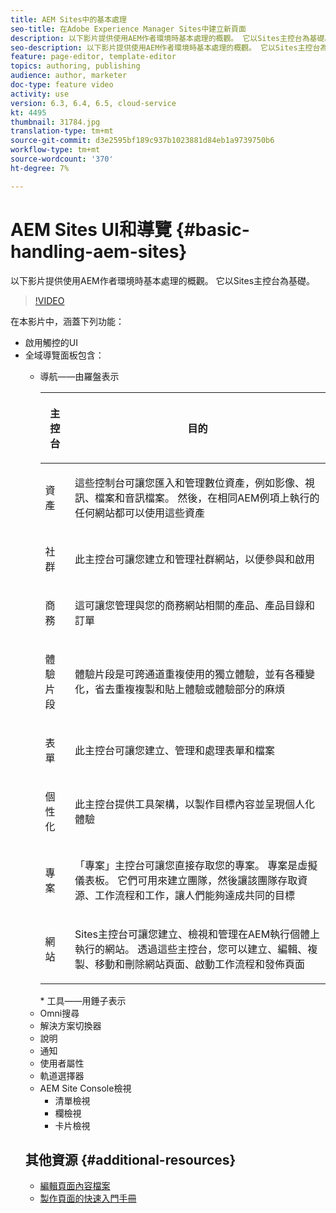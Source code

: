 ```yaml
---
title: AEM Sites中的基本處理
seo-title: 在Adobe Experience Manager Sites中建立新頁面
description: 以下影片提供使用AEM作者環境時基本處理的概觀。 它以Sites主控台為基礎。
seo-description: 以下影片提供使用AEM作者環境時基本處理的概觀。 它以Sites主控台為基礎。
feature: page-editor, template-editor
topics: authoring, publishing
audience: author, marketer
doc-type: feature video
activity: use
version: 6.3, 6.4, 6.5, cloud-service
kt: 4495
thumbnail: 31784.jpg
translation-type: tm+mt
source-git-commit: d3e2595bf189c937b1023881d84eb1a9739750b6
workflow-type: tm+mt
source-wordcount: '370'
ht-degree: 7%

---
```



# AEM Sites UI和導覽 {#basic-handling-aem-sites}

以下影片提供使用AEM作者環境時基本處理的概觀。 它以Sites主控台為基礎。

>[!VIDEO](https://video.tv.adobe.com/v/31784?quality=12&learn=on)

在本影片中，涵蓋下列功能：

* 啟用觸控的UI
* 全域導覽面板包含：
   * 導航——由羅盤表示

      <table> 
    <thead> 
      <tr> 
      <th> <p>主控台</p> </th>
      <th> <p>目的</p> </th>
      </tr>
    </thead>
    <tbody>
      <tr> 
      <td> <p>資產</p> </td>
      <td> <p>這些控制台可讓您匯入和管理數位資產，例如影像、視訊、檔案和音訊檔案。 然後，在相同AEM例項上執行的任何網站都可以使用這些資產</p> </td>
      </tr>
      <tr>
      <td> <p>社群</p> </td>
      <td> <p>此主控台可讓您建立和管理社群網站，以便參與和啟用</p> </td>
      </tr>
      <tr>
      <td> <p>商務</p> </td>
      <td> <p>這可讓您管理與您的商務網站相關的產品、產品目錄和訂單</p> </td>
      </tr>
      <tr> 
      <td> <p>體驗片段</p> </td>
      <td> <p>體驗片段是可跨通道重複使用的獨立體驗，並有各種變化，省去重複複製和貼上體驗或體驗部分的麻煩</p> </td>
      </tr>
      <tr> 
      <td> <p>表單</p> </td>
      <td> <p>此主控台可讓您建立、管理和處理表單和檔案</p> </td>
      </tr>
      <tr> 
      <td> <p>個性化</p> </td>
      <td> <p>此主控台提供工具架構，以製作目標內容並呈現個人化體驗</p> </td>
      </tr>
      <tr> 
      <td> <p>專案</p> </td>
      <td> <p>「專案」主控台可讓您直接存取您的專案。 專案是虛擬儀表板。 它們可用來建立團隊，然後讓該團隊存取資源、工作流程和工作，讓人們能夠達成共同的目標</p> </td>
      </tr>
      <tr> 
      <td> <p>網站</p> </td>
      <td> <p>Sites主控台可讓您建立、檢視和管理在AEM執行個體上執行的網站。 透過這些主控台，您可以建立、編輯、複製、移動和刪除網站頁面、啟動工作流程和發佈頁面</p> </td>
      </tr>
    </tbody>
    </table>
   * 工具——用錘子表示
* Omni搜尋
* 解決方案切換器
* 說明
* 通知
* 使用者屬性
* 軌道選擇器
* AEM Site Console檢視
   * 清單檢視
   * 欄檢視
   * 卡片檢視






## 其他資源 {#additional-resources}

* [編輯頁面內容檔案](https://docs.adobe.com/content/help/en/experience-manager-cloud-service/sites/authoring/fundamentals/editing-content.html)
* [製作頁面的快速入門手冊](https://docs.adobe.com/content/help/en/experience-manager-cloud-service/sites/authoring/getting-started/quick-start.html)
